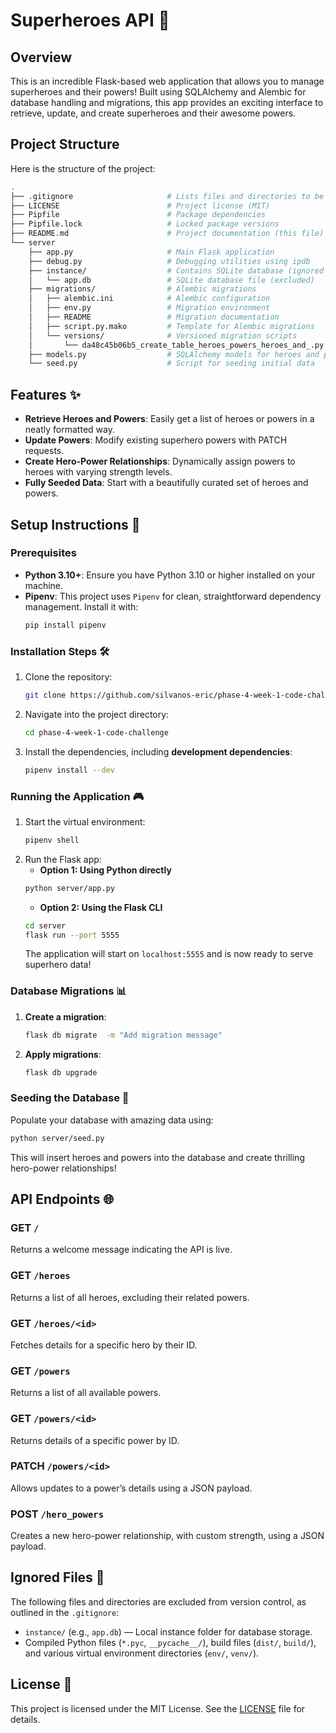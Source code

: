 # Superheroes API 🚀

## Overview
This is an incredible Flask-based web application that allows you to manage superheroes and their powers! Built using SQLAlchemy and Alembic for database handling and migrations, this app provides an exciting interface to retrieve, update, and create superheroes and their awesome powers.

## Project Structure
Here is the structure of the project:

```bash
.
├── .gitignore                     # Lists files and directories to be ignored by Git
├── LICENSE                        # Project license (MIT)
├── Pipfile                        # Package dependencies
├── Pipfile.lock                   # Locked package versions
├── README.md                      # Project documentation (this file)
└── server
    ├── app.py                     # Main Flask application
    ├── debug.py                   # Debugging utilities using ipdb
    ├── instance/                  # Contains SQLite database (ignored in Git)
    │   └── app.db                 # SQLite database file (excluded)
    ├── migrations/                # Alembic migrations
    │   ├── alembic.ini            # Alembic configuration
    │   ├── env.py                 # Migration environment
    │   ├── README                 # Migration documentation
    │   ├── script.py.mako         # Template for Alembic migrations
    │   └── versions/              # Versioned migration scripts
    │       └── da48c45b06b5_create_table_heroes_powers_heroes_and_.py
    ├── models.py                  # SQLAlchemy models for heroes and powers
    └── seed.py                    # Script for seeding initial data

```

## Features ✨

- **Retrieve Heroes and Powers**: Easily get a list of heroes or powers in a neatly formatted way.
- **Update Powers**: Modify existing superhero powers with PATCH requests.
- **Create Hero-Power Relationships**: Dynamically assign powers to heroes with varying strength levels.
- **Fully Seeded Data**: Start with a beautifully curated set of heroes and powers.

## Setup Instructions 🔧

### Prerequisites
- **Python 3.10+**: Ensure you have Python 3.10 or higher installed on your machine.
- **Pipenv**: This project uses `Pipenv` for clean, straightforward dependency management. Install it with:
  ```bash
  pip install pipenv
  ```

### Installation Steps 🛠️
1. Clone the repository:
   ```bash
   git clone https://github.com/silvanos-eric/phase-4-week-1-code-challenge.git
   ```
2. Navigate into the project directory:
   ```bash
   cd phase-4-week-1-code-challenge
   ```
3. Install the dependencies, including **development dependencies**:
   ```bash
   pipenv install --dev
   ```

### Running the Application 🎮
1. Start the virtual environment:
   ```bash
   pipenv shell
   ```
2. Run the Flask app:
   - **Option 1: Using Python directly**
   ```bash
   python server/app.py
   ```
   - **Option 2: Using the Flask CLI**
   ```bash
   cd server
   flask run --port 5555
   ```
   The application will start on `localhost:5555` and is now ready to serve superhero data!

### Database Migrations 📊
1. **Create a migration**:
   ```bash
   flask db migrate  -m "Add migration message"
   ```
2. **Apply migrations**:
   ```bash
   flask db upgrade
   ```

### Seeding the Database 🌱
Populate your database with amazing data using:
```bash
python server/seed.py
```
This will insert heroes and powers into the database and create thrilling hero-power relationships!

## API Endpoints 🌐

### GET `/`
Returns a welcome message indicating the API is live.

### GET `/heroes`
Returns a list of all heroes, excluding their related powers.

### GET `/heroes/<id>`
Fetches details for a specific hero by their ID.

### GET `/powers`
Returns a list of all available powers.

### GET `/powers/<id>`
Returns details of a specific power by ID.

### PATCH `/powers/<id>`
Allows updates to a power’s details using a JSON payload.

### POST `/hero_powers`
Creates a new hero-power relationship, with custom strength, using a JSON payload.

## Ignored Files 🛑
The following files and directories are excluded from version control, as outlined in the `.gitignore`:
- `instance/` (e.g., `app.db`) — Local instance folder for database storage.
- Compiled Python files (`*.pyc`, `__pycache__/`), build files (`dist/`, `build/`), and various virtual environment directories (`env/`, `venv/`).

## License 📄
This project is licensed under the MIT License. See the [LICENSE](./LICENSE) file for details.